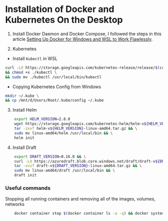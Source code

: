 # Installation of Docker and Kubernetes On the Desktop

1. Install Docker Daemon and Docker Compose, I followed the steps in this article [Setting Up Docker for Windows and WSL to Work Flawlessly](https://nickjanetakis.com/blog/setting-up-docker-for-windows-and-wsl-to-work-flawlessly).

2. Kubernetes

- Install `Kubectl` in WSL
```bash
curl -LO https://storage.googleapis.com/kubernetes-release/release/$(curl -s https://storage.googleapis.com/kubernetes-release/release/stable.txt)/bin/linux/amd64/kubectl \
&& chmod +x ./kubectl \
&& sudo mv ./kubectl /usr/local/bin/kubectl
```

- Copying Kubernetes Config from Windows

```bash 
mkdir ~/.kube \
&& cp /mnt/d/Users/Root/.kube/config ~/.kube
```

3. Install Helm

```bash
    export HELM_VERSION=2.8.0
    wget https://storage.googleapis.com/kubernetes-helm/helm-v${HELM_VERSION}-linux-amd64.tar.gz && \
    tar -zxvf helm-v${HELM_VERSION}-linux-amd64.tar.gz && \
    sudo mv linux-amd64/helm /usr/local/bin && \
    helm init
```

4. Install Draft

```bash
    export DRAFT_VERSION=0.16.0 && \
    curl -LO https://azuredraft.blob.core.windows.net/draft/draft-v${DRAFT_VERSION}-linux-amd64.tar.gz && \
    tar -xvzf draft-v${DRAFT_VERSION}-linux-amd64.tar.gz && \
    sudo mv linux-amd64/draft /usr/local/bin && \
    draft init
```

### Useful commands

Stopping all running containers and removing all of the images, volumes, networks

```bash
    docker container stop $(docker container ls -a -q) && docker system prune -a -f --volumes
```